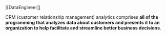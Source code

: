 [[DataEngineer]]

CRM (customer relationship management) analytics comprises **all of the programming that analyzes data about customers and presents it to an organization to help facilitate and streamline better business decisions**.